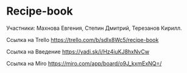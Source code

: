 # Recipe-book
Участники: Махнова Евгения,
           Степин Дмитрий,
           Терезанов Кирилл.
           
Ссылка на Trello https://trello.com/b/sdIx8Wc5/recipe-book



Ссылка на Введение https://yadi.sk/i/Hz4iuKJ8hxNvCw

Ссылка на Miro https://miro.com/app/board/o9J_kxmExNQ=/
